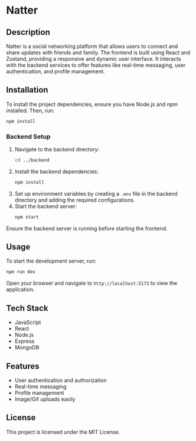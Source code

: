 # Natter

## Description
Natter is a social networking platform that allows users to connect and share updates with friends and family. The frontend is built using React and Zustand, providing a responsive and dynamic user interface. It interacts with the backend services to offer features like real-time messaging, user authentication, and profile management.

## Installation
To install the project dependencies, ensure you have Node.js and npm installed. Then, run:
```bash
npm install
```

### Backend Setup
1. Navigate to the backend directory:
    ```bash
    cd ../backend
    ```
2. Install the backend dependencies:
    ```bash
    npm install
    ```
3. Set up environment variables by creating a `.env` file in the backend directory and adding the required configurations.
4. Start the backend server:
    ```bash
    npm start
    ```

Ensure the backend server is running before starting the frontend.

## Usage
To start the development server, run:
```bash
npm run dev
```

Open your browser and navigate to `http://localhost:5173` to view the application.

## Tech Stack
- JavaScript
- React
- Node.js
- Express
- MongoDB

## Features
- User authentication and authorization
- Real-time messaging
- Profile management
- Image/Gif uploads easily

## License
This project is licensed under the MIT License.
